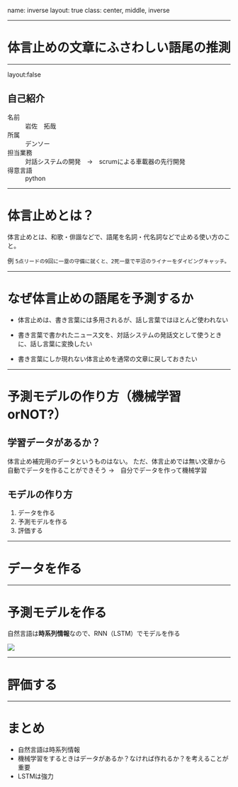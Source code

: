 name: inverse
layout: true
class: center, middle, inverse

---

# 体言止めの文章にふさわしい語尾の推測

---
layout:false
## 自己紹介

<dl>
  <dt>名前</dt>
  <dd>岩佐　拓哉</dd>
  <dt>所属</dt>
  <dd>デンソー</dd>
  <dt>担当業務</dt>
  <dd>対話システムの開発　→　scrumによる車載器の先行開発</dd>
  <dt>得意言語</dt>
  <dd>python</dd>
<dl>
  
---

# 体言止めとは？

体言止めとは、和歌・俳諧などで、語尾を名詞・代名詞などで止める使い方のこと。

例
`
5点リードの9回に一塁の守備に就くと、2死一塁で平沼のライナーをダイビングキャッチ。
`

---

# なぜ体言止めの語尾を予測するか

- 体言止めは、書き言葉には多用されるが、話し言葉ではほとんど使われない

- 書き言葉で書かれたニュース文を、対話システムの発話文として使うときに、話し言葉に変換したい

- 書き言葉にしか現れない体言止めを通常の文章に戻しておきたい


---

# 予測モデルの作り方（機械学習orNOT?）

## 学習データがあるか？
体言止め補完用のデータというものはない。
ただ、体言止めでは無い文章から自動でデータを作ることができそう
→　自分でデータを作って機械学習

## モデルの作り方

1. データを作る
2. 予測モデルを作る
3. 評価する

---

# データを作る

---

# 予測モデルを作る

自然言語は**時系列情報**なので、RNN（LSTM）でモデルを作る

![](https://image.slidesharecdn.com/20150831jcsssummer-150901075627-lva1-app6892/95/-44-638.jpg?cb=1441094377)

---

# 評価する


---

# まとめ

- 自然言語は時系列情報
- 機械学習をするときはデータがあるか？なければ作れるか？を考えることが重要
- LSTMは強力